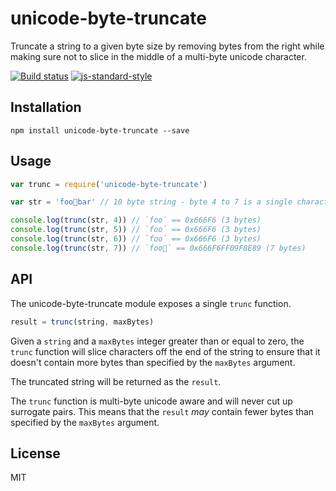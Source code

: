 # unicode-byte-truncate

Truncate a string to a given byte size by removing bytes from the right
while making sure not to slice in the middle of a multi-byte unicode
character.

[![Build status](https://travis-ci.org/watson/unicode-byte-truncate.svg?branch=master)](https://travis-ci.org/watson/unicode-byte-truncate)
[![js-standard-style](https://img.shields.io/badge/code%20style-standard-brightgreen.svg?style=flat)](https://github.com/feross/standard)

## Installation

```
npm install unicode-byte-truncate --save
```

## Usage

```js
var trunc = require('unicode-byte-truncate')

var str = 'foo🎉bar' // 10 byte string - byte 4 to 7 is a single character

console.log(trunc(str, 4)) // `foo` == 0x666F6 (3 bytes)
console.log(trunc(str, 5)) // `foo` == 0x666F6 (3 bytes)
console.log(trunc(str, 6)) // `foo` == 0x666F6 (3 bytes)
console.log(trunc(str, 7)) // `foo🎉` == 0x666F6FF09F8E89 (7 bytes)
```

## API

The unicode-byte-truncate module exposes a single `trunc` function.

```js
result = trunc(string, maxBytes)
```

Given a `string` and a `maxBytes` integer greater than or equal to zero,
the `trunc` function will slice characters off the end of the string to
ensure that it doesn't contain more bytes than specified by the
`maxBytes` argument.

The truncated string will be returned as the `result`.

The `trunc` function is multi-byte unicode aware and will never cut up
surrogate pairs. This means that the `result` _may_ contain fewer bytes
than specified by the `maxBytes` argument.

## License

MIT
